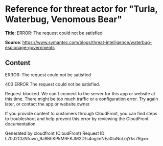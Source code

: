 # Reference for threat actor for "Turla, Waterbug, Venomous Bear"

**Title**: ERROR: The request could not be satisfied

**Source**: https://www.symantec.com/blogs/threat-intelligence/waterbug-espionage-governments

## Content


ERROR: The request could not be satisfied

403 ERROR
The request could not be satisfied.

Request blocked.
We can't connect to the server for this app or website at this time. There might be too much traffic or a configuration error. Try again later, or contact the app or website owner.

If you provide content to customers through CloudFront, you can find steps to troubleshoot and help prevent this error by reviewing the CloudFront documentation.



Generated by cloudfront (CloudFront)
Request ID: L70J2CIzNfuwn_9J8BhKPkMRFKJM2D1s4ogImNEa0IuNoLojYks7Rg==




